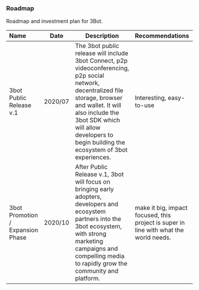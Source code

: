 
### Roadmap

Roadmap and investment plan for 3Bot.

| Name         | Date   | Description | Recommendations | Funding |
|:-------------|--------|-------------|-----------------|---------:|
| 3bot Public Release v.1 |  2020/07 | The 3bot public release will include 3bot Connect, p2p videoconferencing, p2p social network, decentralized file storage, browser and wallet. It will also include the 3bot SDK which will allow developers to begin building the ecosystem of 3bot experiences. | Interesting, easy-to-use |1,500,000 TFT 100,000 USD |
| 3bot Promotion / Expansion Phase | 2020/10|  After Public Release v.1, 3bot will focus on bringing early adopters, developers and ecosystem partners into the 3bot ecosystem, with strong marketing campaigns and compelling media to rapidly grow the community and platform. | make it big, impact focused, this project is super in line with what the world needs. | 7,500,000 TFT 500,000 USD | 
